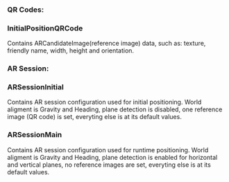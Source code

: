 ### QR Codes:

### InitialPositionQRCode
 
Contains ARCandidateImage(reference image) data, such as: texture, friendly name, width, height and orientation. 


### AR Session:

### ARSessionInitial
 
Contains AR session configuration used for initial positioning. World aligment is Gravity and Heading, plane detection is disabled, one reference image (QR code) is set, everyting else is at its default values.

### ARSessionMain
 
Contains AR session configuration used for runtime positioning. World aligment is Gravity and Heading, plane detection is enabled for horizontal and vertical planes, no reference images are set, everyting else is at its default values.
